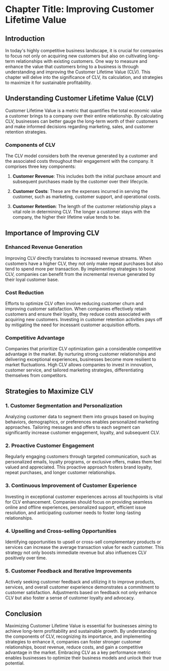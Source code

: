 Chapter Title: Improving Customer Lifetime Value
================================================

Introduction
------------

In today's highly competitive business landscape, it is crucial for companies to focus not only on acquiring new customers but also on cultivating long-term relationships with existing customers. One way to measure and enhance the value that customers bring to a business is through understanding and improving the Customer Lifetime Value (CLV). This chapter will delve into the significance of CLV, its calculation, and strategies to maximize it for sustainable profitability.

Understanding Customer Lifetime Value (CLV)
-------------------------------------------

Customer Lifetime Value is a metric that quantifies the total economic value a customer brings to a company over their entire relationship. By calculating CLV, businesses can better gauge the long-term worth of their customers and make informed decisions regarding marketing, sales, and customer retention strategies.

### Components of CLV

The CLV model considers both the revenue generated by a customer and the associated costs throughout their engagement with the company. It comprises three key components:

1. **Customer Revenue**: This includes both the initial purchase amount and subsequent purchases made by the customer over their lifecycle.

2. **Customer Costs**: These are the expenses incurred in serving the customer, such as marketing, customer support, and operational costs.

3. **Customer Retention**: The length of the customer relationship plays a vital role in determining CLV. The longer a customer stays with the company, the higher their lifetime value tends to be.

Importance of Improving CLV
---------------------------

### Enhanced Revenue Generation

Improving CLV directly translates to increased revenue streams. When customers have a higher CLV, they not only make repeat purchases but also tend to spend more per transaction. By implementing strategies to boost CLV, companies can benefit from the incremental revenue generated by their loyal customer base.

### Cost Reduction

Efforts to optimize CLV often involve reducing customer churn and improving customer satisfaction. When companies effectively retain customers and ensure their loyalty, they reduce costs associated with acquiring new customers. Investing in customer retention activities pays off by mitigating the need for incessant customer acquisition efforts.

### Competitive Advantage

Companies that prioritize CLV optimization gain a considerable competitive advantage in the market. By nurturing strong customer relationships and delivering exceptional experiences, businesses become more resilient to market fluctuations. High CLV allows companies to invest in innovation, customer service, and tailored marketing strategies, differentiating themselves from competitors.

Strategies to Maximize CLV
--------------------------

### 1. Customer Segmentation and Personalization

Analyzing customer data to segment them into groups based on buying behaviors, demographics, or preferences enables personalized marketing approaches. Tailoring messages and offers to each segment can significantly increase customer engagement, loyalty, and subsequent CLV.

### 2. Proactive Customer Engagement

Regularly engaging customers through targeted communication, such as personalized emails, loyalty programs, or exclusive offers, makes them feel valued and appreciated. This proactive approach fosters brand loyalty, repeat purchases, and longer customer relationships.

### 3. Continuous Improvement of Customer Experience

Investing in exceptional customer experiences across all touchpoints is vital for CLV enhancement. Companies should focus on providing seamless online and offline experiences, personalized support, efficient issue resolution, and anticipating customer needs to foster long-lasting relationships.

### 4. Upselling and Cross-selling Opportunities

Identifying opportunities to upsell or cross-sell complementary products or services can increase the average transaction value for each customer. This strategy not only boosts immediate revenue but also influences CLV positively over time.

### 5. Customer Feedback and Iterative Improvements

Actively seeking customer feedback and utilizing it to improve products, services, and overall customer experience demonstrates a commitment to customer satisfaction. Adjustments based on feedback not only enhance CLV but also foster a sense of customer loyalty and advocacy.

Conclusion
----------

Maximizing Customer Lifetime Value is essential for businesses aiming to achieve long-term profitability and sustainable growth. By understanding the components of CLV, recognizing its importance, and implementing strategies to enhance it, companies can foster stronger customer relationships, boost revenue, reduce costs, and gain a competitive advantage in the market. Embracing CLV as a key performance metric enables businesses to optimize their business models and unlock their true potential.
